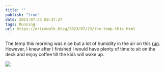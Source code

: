 ```yaml
---
title: ""
publish: "true"
date: 2023-07-23 08:47:27
tags: Running
url: https://ericmwalk.blog/2023/07/23/the-temp-this.html
---
```


The temp this morning was nice but a lot of humidity in the air on this [run](https://strava.com/activities/9506126224). However, I knew after I finished I would have plenty of time to sit on the deck and enjoy coffee till the kids will wake up.

![](https://ericmwalk.blog/uploads/2023/b73a90d8b3.jpg)